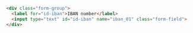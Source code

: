 ```html //DesignSystem version 2023
<div class="form-group">
  <label for="id-iban">IBAN number</label>
  <input type="text" id="id-iban" name="iban_01" class="form-field">
</div>
```
